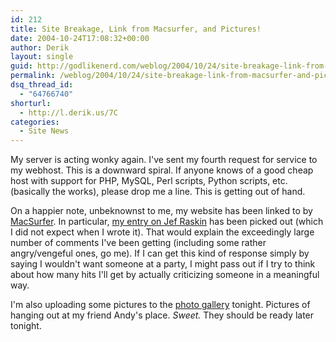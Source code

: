 ```yaml
---
id: 212
title: Site Breakage, Link from Macsurfer, and Pictures!
date: 2004-10-24T17:08:32+00:00
author: Derik
layout: single
guid: http://godlikenerd.com/weblog/2004/10/24/site-breakage-link-from-macsurfer-and-pictures/
permalink: /weblog/2004/10/24/site-breakage-link-from-macsurfer-and-pictures/
dsq_thread_id:
  - "64766740"
shorturl:
  - http://l.derik.us/7C
categories:
  - Site News
---
```

My server is acting wonky again. I've sent my fourth request for service to my webhost. This is a downward spiral. If anyone knows of a good cheap host with support for PHP, MySQL, Perl scripts, Python scripts, etc. (basically the works), please drop me a line. This is getting out of hand.

On a happier note, unbeknownst to me, my website has been linked to by [MacSurfer](http://www.macsurfer.com). In particular, [my entry on Jef Raskin](http://godlikenerd.com/weblog/2004/10/22/jef-raskin-not-a-guy-you-invite-to-parties/) has been picked out (which I did not expect when I wrote it). That would explain the exceedingly large number of comments I've been getting (including some rather angry/vengeful ones, go me). If I can get this kind of response simply by saying I wouldn't want someone at a party, I might pass out if I try to think about how many hits I'll get by actually criticizing someone in a meaningful way.

I'm also uploading some pictures to the [photo gallery](http://godlikenerd.com/v-web/gallery/) tonight. Pictures of hanging out at my friend Andy's place. _Sweet._ They should be ready later tonight.